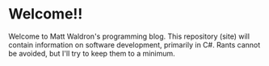 # Welcome!!

Welcome to Matt Waldron's programming blog.  This repository (site) will contain information on software development, primarily in C#.  Rants cannot be avoided, but I'll try to keep them to a minimum.
